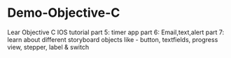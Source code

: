 # Demo-Objective-C
Lear Objective C IOS tutorial
part 5: timer app
part 6: Email,text,alert
part 7: learn about different storyboard objects like - button, textfields, progress view, stepper, label & switch
